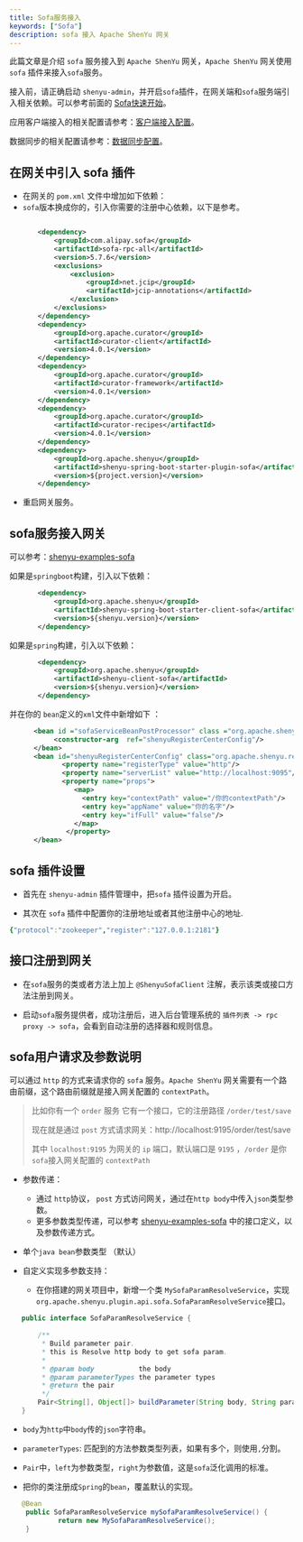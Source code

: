 ```yaml
---
title: Sofa服务接入
keywords: ["Sofa"]
description: sofa 接入 Apache ShenYu 网关
---
```


此篇文章是介绍 `sofa` 服务接入到 `Apache ShenYu` 网关，`Apache ShenYu` 网关使用 `sofa` 插件来接入`sofa`服务。

接入前，请正确启动 `shenyu-admin`，并开启`sofa`插件，在网关端和`sofa`服务端引入相关依赖。可以参考前面的 [Sofa快速开始](../quick-start/quick-start-sofa)。

应用客户端接入的相关配置请参考：[客户端接入配置](property-config/register-center-access.md)。

数据同步的相关配置请参考：[数据同步配置](property-config/use-data-sync.md)。

## 在网关中引入 sofa 插件

* 在网关的 `pom.xml` 文件中增加如下依赖：
* `sofa`版本换成你的，引入你需要的注册中心依赖，以下是参考。

 ```xml

        <dependency>
            <groupId>com.alipay.sofa</groupId>
            <artifactId>sofa-rpc-all</artifactId>
            <version>5.7.6</version>
            <exclusions>
                <exclusion>
                    <groupId>net.jcip</groupId>
                    <artifactId>jcip-annotations</artifactId>
                </exclusion>
            </exclusions>
        </dependency>
        <dependency>
            <groupId>org.apache.curator</groupId>
            <artifactId>curator-client</artifactId>
            <version>4.0.1</version>
        </dependency>
        <dependency>
            <groupId>org.apache.curator</groupId>
            <artifactId>curator-framework</artifactId>
            <version>4.0.1</version>
        </dependency>
        <dependency>
            <groupId>org.apache.curator</groupId>
            <artifactId>curator-recipes</artifactId>
            <version>4.0.1</version>
        </dependency>
        <dependency>
            <groupId>org.apache.shenyu</groupId>
            <artifactId>shenyu-spring-boot-starter-plugin-sofa</artifactId>
            <version>${project.version}</version>
        </dependency>

  ```

* 重启网关服务。

## sofa服务接入网关

可以参考：[shenyu-examples-sofa](https://github.com/apache/incubator-shenyu/tree/v2.4.0/shenyu-examples/shenyu-examples-sofa)

如果是`springboot`构建，引入以下依赖：

 ```xml
        <dependency>
            <groupId>org.apache.shenyu</groupId>
            <artifactId>shenyu-spring-boot-starter-client-sofa</artifactId>
            <version>${shenyu.version}</version>
        </dependency>
 ```



如果是`spring`构建，引入以下依赖：

 ```xml
        <dependency>
            <groupId>org.apache.shenyu</groupId>
            <artifactId>shenyu-client-sofa</artifactId>
            <version>${shenyu.version}</version>
        </dependency>
   ```

并在你的 `bean`定义的`xml`文件中新增如下 ：

  ```xml
        <bean id ="sofaServiceBeanPostProcessor" class ="org.apache.shenyu.client.sofa.SofaServiceBeanPostProcessor">
             <constructor-arg  ref="shenyuRegisterCenterConfig"/>
        </bean>
        <bean id="shenyuRegisterCenterConfig" class="org.apache.shenyu.register.common.config.ShenyuRegisterCenterConfig">
               <property name="registerType" value="http"/>
               <property name="serverList" value="http://localhost:9095"/>
               <property name="props">
                  <map>
                    <entry key="contextPath" value="/你的contextPath"/>
                    <entry key="appName" value="你的名字"/>
                    <entry key="ifFull" value="false"/>
                  </map>
                </property>
        </bean>
   ```

## sofa 插件设置

* 首先在 `shenyu-admin` 插件管理中，把`sofa` 插件设置为开启。

* 其次在 `sofa` 插件中配置你的注册地址或者其他注册中心的地址.

```yaml
{"protocol":"zookeeper","register":"127.0.0.1:2181"}
```

## 接口注册到网关

* 在`sofa`服务的类或者方法上加上 `@ShenyuSofaClient` 注解，表示该类或接口方法注册到网关。

* 启动`sofa`服务提供者，成功注册后，进入后台管理系统的 `插件列表 -> rpc proxy -> sofa`，会看到自动注册的选择器和规则信息。

## sofa用户请求及参数说明

可以通过 `http` 的方式来请求你的 `sofa` 服务。`Apache ShenYu` 网关需要有一个路由前缀，这个路由前缀就是接入网关配置的 `contextPath`。

> 比如你有一个 `order` 服务 它有一个接口，它的注册路径 `/order/test/save`
>
> 现在就是通过 `post` 方式请求网关：http://localhost:9195/order/test/save
>
> 其中 `localhost:9195` 为网关的 `ip` 端口，默认端口是 `9195` ，`/order` 是你`sofa`接入网关配置的 `contextPath`


* 参数传递：

  * 通过 `http`协议， `post` 方式访问网关，通过在`http body`中传入`json`类型参数。
  * 更多参数类型传递，可以参考 [shenyu-examples-sofa](https://github.com/apache/incubator-shenyu/tree/v2.4.0/shenyu-examples/shenyu-examples-sofa) 中的接口定义，以及参数传递方式。

* 单个`java bean`参数类型 （默认）
* 自定义实现多参数支持：
  * 在你搭建的网关项目中，新增一个类 `MySofaParamResolveService`，实现 `org.apache.shenyu.plugin.api.sofa.SofaParamResolveService`接口。

 ```java
    public interface SofaParamResolveService {
    
        /**
         * Build parameter pair.
         * this is Resolve http body to get sofa param.
         *
         * @param body           the body
         * @param parameterTypes the parameter types
         * @return the pair
         */
        Pair<String[], Object[]> buildParameter(String body, String parameterTypes);
    }
  ```

* `body`为`http`中`body`传的`json`字符串。

* `parameterTypes`: 匹配到的方法参数类型列表，如果有多个，则使用`,`分割。

* `Pair`中，`left`为参数类型，`right`为参数值，这是`sofa`泛化调用的标准。

* 把你的类注册成`Spring`的`bean`，覆盖默认的实现。

 ```java
    @Bean
     public SofaParamResolveService mySofaParamResolveService() {
             return new MySofaParamResolveService();
     }
  ```
